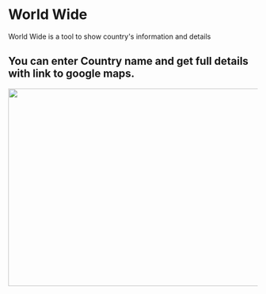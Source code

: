# World Wide
 World Wide is a tool to show country's information and details

## You can enter Country name and get full details with link to google maps.

<p align="center" align='right'>
  <img src="https://github.com/LegitaDev/World-Wide/assets/50632062/c9de4873-1b0b-4518-9e83-d347fc23e1f8" width="600" height="400" />
</p>
